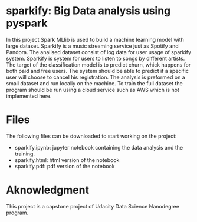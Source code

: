 # sparkify: Big Data analysis using pyspark 

In this project Spark MLlib is used to build a machine learning model with large dataset. Sparkify is a music streaming service just as Spotify and Pandora. The analised dataset consist of log data for user usage of sparkify system. Sparkify is system for users to listen to songs by different artists. The target of the classification model is to predict churn, whick happens for both paid and free users. The system should be able to predict if a specific user will choose to cancel his registration. The analysis is preformed on a small dataset and run locally on the machine. To train the full dataset the program should be run using a cloud service such as AWS which is not implemented here. 

# Files
The following files can be downloaded to start working on the project:
- sparkify.ipynb: jupyter notebook containing the data analysis and the training.
- sparkify.html: html version of the notebook
- sparkify.pdf: pdf version of the notebook

# Aknowledgment
This project is a capstone project of Udacity Data Science Nanodegree program. 
